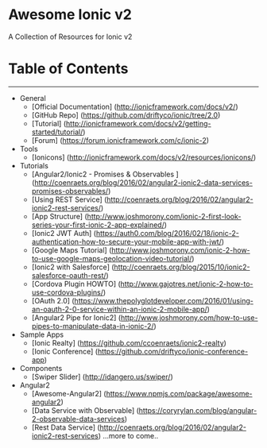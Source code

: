 # Awesome Ionic v2
A Collection of Resources for Ionic v2

# Table of Contents
-------------------
* General
  * [Official Documentation] (http://ionicframework.com/docs/v2/)
  * [GitHub Repo] (https://github.com/driftyco/ionic/tree/2.0)
  * [Tutorial] (http://ionicframework.com/docs/v2/getting-started/tutorial/)
  * [Forum] (https://forum.ionicframework.com/c/ionic-2)
* Tools
  * [Ionicons] (http://ionicframework.com/docs/v2/resources/ionicons/)
* Tutorials
  * [Angular2/Ionic2 - Promises & Observables ] (http://coenraets.org/blog/2016/02/angular2-ionic2-data-services-promises-observables/)
  * [Using REST Service] (http://coenraets.org/blog/2016/02/angular2-ionic2-rest-services/)
  * [App Structure] (http://www.joshmorony.com/ionic-2-first-look-series-your-first-ionic-2-app-explained/)
  * [Ionic2 JWT Auth] (https://auth0.com/blog/2016/02/18/ionic-2-authentication-how-to-secure-your-mobile-app-with-jwt/)
  * [Google Maps Tutorial] (http://www.joshmorony.com/ionic-2-how-to-use-google-maps-geolocation-video-tutorial/)
  * [Ionic2 with Salesforce] (http://coenraets.org/blog/2015/10/ionic2-salesforce-oauth-rest/)
  * [Cordova Plugin HOWTO] (http://www.gajotres.net/ionic-2-how-to-use-cordova-plugins/)
  * [OAuth 2.0] (https://www.thepolyglotdeveloper.com/2016/01/using-an-oauth-2-0-service-within-an-ionic-2-mobile-app/)
  * [Angular2 Pipe for Ionic2] (http://www.joshmorony.com/how-to-use-pipes-to-manipulate-data-in-ionic-2/)
* Sample Apps
  * [Ionic Realty] (https://github.com/ccoenraets/ionic2-realty)
  * [Ionic Conference] (https://github.com/driftyco/ionic-conference-app)
* Components
  * [Swiper Slider] (http://idangero.us/swiper/)
* Angular2
  * [Awesome-Angular2] (https://www.npmjs.com/package/awesome-angular2)
  * [Data Service with Observable] (https://coryrylan.com/blog/angular-2-observable-data-services)
  * [Rest Data Service] (http://coenraets.org/blog/2016/02/angular2-ionic2-rest-services)
...more to come..
